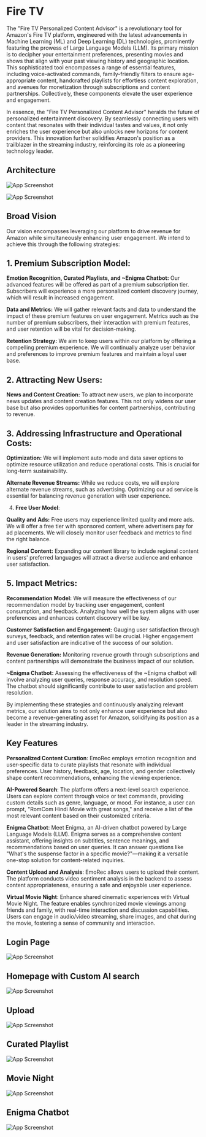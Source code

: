 
# Fire TV

The "Fire TV Personalized Content Advisor" is a revolutionary tool for Amazon's Fire TV platform, engineered with the latest advancements in Machine Learning (ML) and Deep Learning (DL) technologies, prominently featuring the prowess of Large Language Models (LLM). Its primary mission is to decipher your entertainment preferences, presenting movies and shows that align with your past viewing history and geographic location. This sophisticated tool encompasses a range of essential features, including voice-activated commands, family-friendly filters to ensure age-appropriate content, handcrafted playlists for effortless content exploration, and avenues for monetization through subscriptions and content partnerships. Collectively, these components elevate the user experience and engagement.

In essence, the "Fire TV Personalized Content Advisor" heralds the future of personalized entertainment discovery. By seamlessly connecting users with content that resonates with their individual tastes and values, it not only enriches the user experience but also unlocks new horizons for content providers. This innovation further solidifies Amazon's position as a trailblazer in the streaming industry, reinforcing its role as a pioneering technology leader.

## Architecture

![App Screenshot](https://res.cloudinary.com/dcymfuuko/image/upload/v1698192675/WhatsApp_Image_2023-10-25_at_05.40.48_abjl8w.jpg)

![App Screenshot](https://res.cloudinary.com/dcymfuuko/image/upload/v1698192398/content_partnership_r34k0n.jpg)

## Broad Vision 


Our vision encompasses leveraging our platform to drive revenue for Amazon while simultaneously enhancing user engagement. We intend to achieve this through the following strategies:

## 1. Premium Subscription Model:



**Emotion Recognition, Curated Playlists, and ~Enigma Chatbot:** Our advanced features will be offered as part of a premium subscription tier. Subscribers will experience a more personalized content discovery journey, which will result in increased engagement.

**Data and Metrics:** We will gather relevant facts and data to understand the impact of these premium features on user engagement. Metrics such as the number of premium subscribers, their interaction with premium features, and user retention will be vital for decision-making.

**Retention Strategy:** We aim to keep users within our platform by offering a compelling premium experience. We will continually analyze user behavior and preferences to improve premium features and maintain a loyal user base.

## 2. Attracting New Users:

**News and Content Creation:** To attract new users, we plan to incorporate news updates and content creation features. This not only widens our user base but also provides opportunities for content partnerships, contributing to revenue.
## 3. Addressing Infrastructure and Operational Costs:

**Optimization:** We will implement auto mode and data saver options to optimize resource utilization and reduce operational costs. This is crucial for long-term sustainability.

**Alternate Revenue Streams:** While we reduce costs, we will explore alternate revenue streams, such as advertising. Optimizing our ad service is essential for balancing revenue generation with user experience.

4. **Free User Model**:

**Quality and Ads:** Free users may experience limited quality and more ads. We will offer a free tier with sponsored content, where advertisers pay for ad placements. We will closely monitor user feedback and metrics to find the right balance.

**Regional Content:** Expanding our content library to include regional content in users' preferred languages will attract a diverse audience and enhance user satisfaction.

## 5. Impact Metrics:

**Recommendation Model:** We will measure the effectiveness of our recommendation model by tracking user engagement, content consumption, and feedback. Analyzing how well the system aligns with user preferences and enhances content discovery will be key.

**Customer Satisfaction and Engagement:** Gauging user satisfaction through surveys, feedback, and retention rates will be crucial. Higher engagement and user satisfaction are indicative of the success of our solution.

**Revenue Generation:** Monitoring revenue growth through subscriptions and content partnerships will demonstrate the business impact of our solution.

**~Enigma Chatbot:** Assessing the effectiveness of the ~Enigma chatbot will involve analyzing user queries, response accuracy, and resolution speed. The chatbot should significantly contribute to user satisfaction and problem resolution.

By implementing these strategies and continuously analyzing relevant metrics, our solution aims to not only enhance user experience but also become a revenue-generating asset for Amazon, solidifying its position as a leader in the streaming industry.

## Key Features
**Personalized Content Curation**: EmoRec employs emotion recognition and user-specific data to curate playlists that resonate with individual preferences. User history, feedback, age, location, and gender collectively shape content recommendations, enhancing the viewing experience.

**AI-Powered Search**: The platform offers a next-level search experience. Users can explore content through voice or text commands, providing custom details such as genre, language, or mood. For instance, a user can prompt, "RomCom Hindi Movie with great songs," and receive a list of the most relevant content based on their customized criteria.

**Enigma Chatbot**: Meet Enigma, an AI-driven chatbot powered by Large Language Models (LLM). Enigma serves as a comprehensive content assistant, offering insights on subtitles, sentence meanings, and recommendations based on user queries. It can answer questions like "What's the suspense factor in a specific movie?"—making it a versatile one-stop solution for content-related inquiries.

**Content Upload and Analysis**: EmoRec allows users to upload their content. The platform conducts video sentiment analysis in the backend to assess content appropriateness, ensuring a safe and enjoyable user experience.

**Virtual Movie Night**: Enhance shared cinematic experiences with Virtual Movie Night. The feature enables synchronized movie viewings among friends and family, with real-time interaction and discussion capabilities. Users can engage in audio/video streaming, share images, and chat during the movie, fostering a sense of community and interaction.
## Login Page

![App Screenshot](https://res.cloudinary.com/dcymfuuko/image/upload/v1698192753/Screenshot_20231011_034819_ecouth.png)

## Homepage with Custom AI search

![App Screenshot](https://res.cloudinary.com/dko27pkev/image/upload/v1698228931/cu_l9a6pl.png)

## Upload 
![App Screenshot](https://res.cloudinary.com/dcymfuuko/image/upload/v1698192753/Screenshot_20231011_041519_erasi3.png)

## Curated Playlist

![App Screenshot](https://res.cloudinary.com/dcymfuuko/image/upload/v1698192948/photo_2023-10-25_05-45-12_w9qsdv.jpg)

## Movie Night

![App Screenshot](https://res.cloudinary.com/dcymfuuko/image/upload/v1698193021/photo_2023-10-25_05-46-23_cm0vuv.jpg)


## Enigma Chatbot

![App Screenshot](https://res.cloudinary.com/dko27pkev/image/upload/v1698230089/e_sw3a7o.png)



